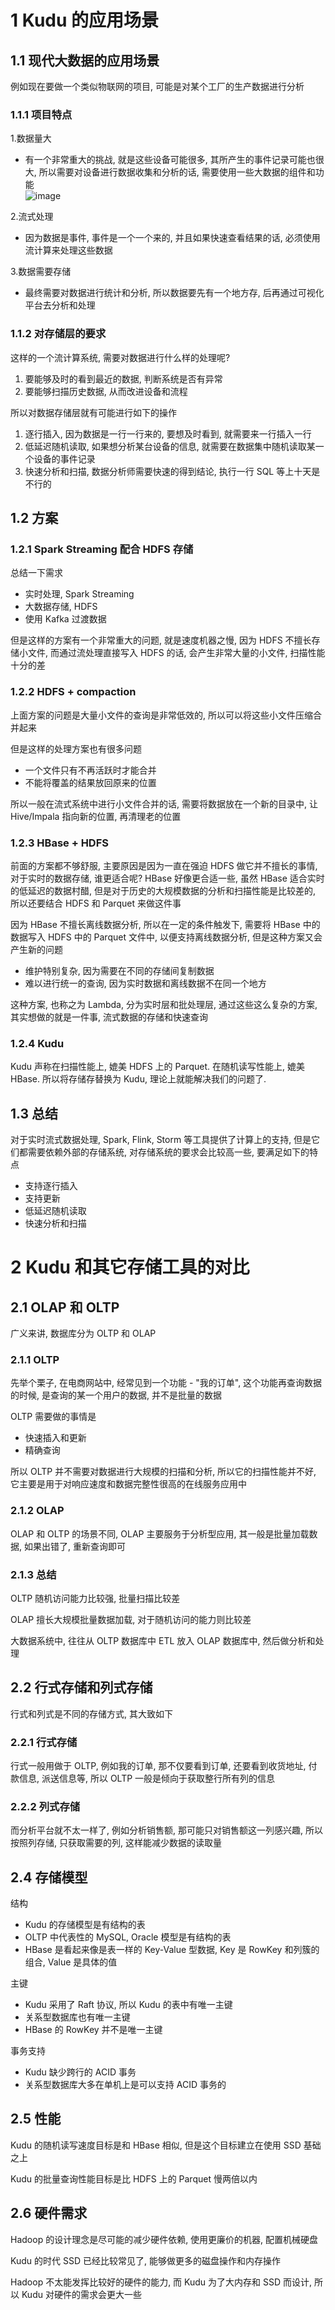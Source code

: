 # 1 Kudu 的应用场景

## 1.1 现代大数据的应用场景
例如现在要做一个类似物联网的项目, 可能是对某个工厂的生产数据进行分析

### 1.1.1 项目特点
1.数据量大  
- 有一个非常重大的挑战, 就是这些设备可能很多, 其所产生的事件记录可能也很大, 所以需要对设备进行数据收集和分析的话, 需要使用一些大数据的组件和功能  
![image](https://user-images.githubusercontent.com/75486726/177327723-fab683f7-c5eb-47b5-8eb1-ee28f7b49f33.png)

2.流式处理  
- 因为数据是事件, 事件是一个一个来的, 并且如果快速查看结果的话, 必须使用流计算来处理这些数据  

3.数据需要存储  
- 最终需要对数据进行统计和分析, 所以数据要先有一个地方存, 后再通过可视化平台去分析和处理

### 1.1.2 对存储层的要求
这样的一个流计算系统, 需要对数据进行什么样的处理呢?
1. 要能够及时的看到最近的数据, 判断系统是否有异常
2. 要能够扫描历史数据, 从而改进设备和流程

所以对数据存储层就有可能进行如下的操作
1. 逐行插入, 因为数据是一行一行来的, 要想及时看到, 就需要来一行插入一行
2. 低延迟随机读取, 如果想分析某台设备的信息, 就需要在数据集中随机读取某一个设备的事件记录
3. 快速分析和扫描, 数据分析师需要快速的得到结论, 执行一行 SQL 等上十天是不行的

## 1.2 方案
### 1.2.1 Spark Streaming 配合 HDFS 存储
总结一下需求
- 实时处理, Spark Streaming
- 大数据存储, HDFS
- 使用 Kafka 过渡数据

但是这样的方案有一个非常重大的问题, 就是速度机器之慢, 因为 HDFS 不擅长存储小文件, 而通过流处理直接写入 HDFS 的话, 会产生非常大量的小文件, 扫描性能十分的差

### 1.2.2 HDFS + compaction
上面方案的问题是大量小文件的查询是非常低效的, 所以可以将这些小文件压缩合并起来

但是这样的处理方案也有很多问题
- 一个文件只有不再活跃时才能合并
- 不能将覆盖的结果放回原来的位置

所以一般在流式系统中进行小文件合并的话, 需要将数据放在一个新的目录中, 让 Hive/Impala 指向新的位置, 再清理老的位置

### 1.2.3 HBase + HDFS
前面的方案都不够舒服, 主要原因是因为一直在强迫 HDFS 做它并不擅长的事情, 对于实时的数据存储, 谁更适合呢? HBase 好像更合适一些, 虽然 HBase 适合实时的低延迟的数据村醋, 但是对于历史的大规模数据的分析和扫描性能是比较差的, 所以还要结合 HDFS 和 Parquet 来做这件事

因为 HBase 不擅长离线数据分析, 所以在一定的条件触发下, 需要将 HBase 中的数据写入 HDFS 中的 Parquet 文件中, 以便支持离线数据分析, 但是这种方案又会产生新的问题
- 维护特别复杂, 因为需要在不同的存储间复制数据
- 难以进行统一的查询, 因为实时数据和离线数据不在同一个地方

这种方案, 也称之为 Lambda, 分为实时层和批处理层, 通过这些这么复杂的方案, 其实想做的就是一件事, 流式数据的存储和快速查询

### 1.2.4 Kudu
Kudu 声称在扫描性能上, 媲美 HDFS 上的 Parquet. 在随机读写性能上, 媲美 HBase. 所以将存储存替换为 Kudu, 理论上就能解决我们的问题了.

## 1.3 总结
对于实时流式数据处理, Spark, Flink, Storm 等工具提供了计算上的支持, 但是它们都需要依赖外部的存储系统, 对存储系统的要求会比较高一些, 要满足如下的特点
- 支持逐行插入
- 支持更新
- 低延迟随机读取
- 快速分析和扫描

# 2 Kudu 和其它存储工具的对比
## 2.1 OLAP 和 OLTP
广义来讲, 数据库分为 OLTP 和 OLAP

### 2.1.1 OLTP
先举个栗子, 在电商网站中, 经常见到一个功能 - "我的订单", 这个功能再查询数据的时候, 是查询的某一个用户的数据, 并不是批量的数据

OLTP 需要做的事情是
- 快速插入和更新
- 精确查询

所以 OLTP 并不需要对数据进行大规模的扫描和分析, 所以它的扫描性能并不好, 它主要是用于对响应速度和数据完整性很高的在线服务应用中

### 2.1.2 OLAP
OLAP 和 OLTP 的场景不同, OLAP 主要服务于分析型应用, 其一般是批量加载数据, 如果出错了, 重新查询即可

### 2.1.3 总结
OLTP 随机访问能力比较强, 批量扫描比较差  

OLAP 擅长大规模批量数据加载, 对于随机访问的能力则比较差  

大数据系统中, 往往从 OLTP 数据库中 ETL 放入 OLAP 数据库中, 然后做分析和处理

## 2.2 行式存储和列式存储
行式和列式是不同的存储方式, 其大致如下

### 2.2.1 行式存储

行式一般用做于 OLTP, 例如我的订单, 那不仅要看到订单, 还要看到收货地址, 付款信息, 派送信息等, 所以 OLTP 一般是倾向于获取整行所有列的信息

### 2.2.2 列式存储

而分析平台就不太一样了, 例如分析销售额, 那可能只对销售额这一列感兴趣, 所以按照列存储, 只获取需要的列, 这样能减少数据的读取量

## 2.4 存储模型
结构
- Kudu 的存储模型是有结构的表
- OLTP 中代表性的 MySQL, Oracle 模型是有结构的表
- HBase 是看起来像是表一样的 Key-Value 型数据, Key 是 RowKey 和列簇的组合, Value 是具体的值

主键
- Kudu 采用了 Raft 协议, 所以 Kudu 的表中有唯一主键
- 关系型数据库也有唯一主键
- HBase 的 RowKey 并不是唯一主键

事务支持
- Kudu 缺少跨行的 ACID 事务
- 关系型数据库大多在单机上是可以支持 ACID 事务的

## 2.5 性能
Kudu 的随机读写速度目标是和 HBase 相似, 但是这个目标建立在使用 SSD 基础之上

Kudu 的批量查询性能目标是比 HDFS 上的 Parquet 慢两倍以内

## 2.6 硬件需求
Hadoop 的设计理念是尽可能的减少硬件依赖, 使用更廉价的机器, 配置机械硬盘

Kudu 的时代 SSD 已经比较常见了, 能够做更多的磁盘操作和内存操作

Hadoop 不太能发挥比较好的硬件的能力, 而 Kudu 为了大内存和 SSD 而设计, 所以 Kudu 对硬件的需求会更大一些
